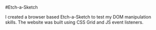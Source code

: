 #Etch-a-Sketch

I created a browser based Etch-a-Sketch to test my DOM manipulation skills. The website was built using CSS Grid and JS event listeners.
